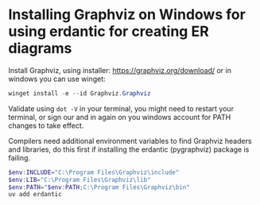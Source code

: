 # Installing Graphviz on Windows for using erdantic for creating ER diagrams
Install Graphviz, using installer: https://graphviz.org/download/ or in windows you can use winget:

``` powershell
winget install -e --id Graphviz.Graphviz
```

Validate using `dot -V` in your terminal, you might need to restart your terminal, or sign our and in again on you windows account for PATH changes to take effect.

Compilers need additional environment variables to find Graphviz headers and libraries, do this first if installing the erdantic (pygraphviz) package is failing.

``` powershell
$env:INCLUDE="C:\Program Files\Graphviz\include"
$env:LIB="C:\Program Files\Graphviz\lib"
$env:PATH="$env:PATH;C:\Program Files\Graphviz\bin"
uv add erdantic
```